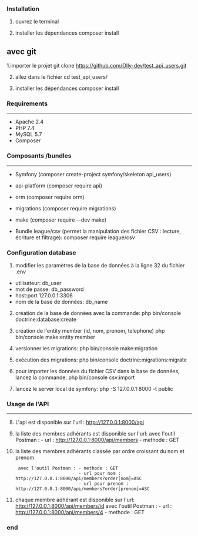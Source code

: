 ### Installation

1. ouvrez le terminal

2. installer les dépendances
	composer install

## avec git

1.importer le projet
     git clone https://github.com/Olly-dev/test_api_users.git
	 
2. allez dans le fichier
		cd test_api_users/

3. installer les dépendances
	composer install


### Requirements
---

- Apache 2.4
- PHP 7.4
- MySQL 5.7
- Composer

### Composants /bundles
---

- Symfony      (composer create-project symfony/skeleton api_users)  
- api-platform (composer require api)
- orm          (composer require orm)
- migrations   (composer require migrations)
- make         (composer require --dev make)

- Bundle league/csv (permet la manipulation des fichier CSV : lecture, écriture et filtrage): composer require league/csv


### Configuration database

1. modifier les paramètres de la base de données à la ligne 32 du fichier .env 
- utilisateur:                  db_user
- mot de passe:                 db_password
- host:port                     127.0.0.1:3306
- nom de la base de données:    db_name

2. création de la base de données avec la commande:
		php bin/console doctrine:database:create

3. création de l'entity member (id, nom, prenom, telephone)
	php bin/console make:entity member

4. versionner les migrations:
		php bin/console make:migration
		
5. exécution des migrations:
	php bin/console doctrine:migrations:migrate
	
6. pour importer les données du fichier CSV dans la base de données, lancez la commande:
		php bin/console csv:import  
		
7. lancez le server local de symfony:
		php -S 127.0.0.1:8000 -t public  
		
### Usage de l'API
---


8. L'api est disponible sur l'url :
		http://127.0.0.1:8000/api

9. la liste des membres adhérants est disponible sur l'url:
		avec l'outil Postman : - url : http://127.0.0.1:8000/api/members
							   - methode : GET
							   
9. la liste des membres adhérants classée par ordre croissant du nom et prenom		   
							  
		avec l'outil Postman : - methode : GET
							   - url pour nom :     http://127.0.0.1:8000/api/members?order[nom]=ASC
							   - url pour prenom :  http://127.0.0.1:8000/api/members?order[prenom]=ASC
							   
							   
10. chaque membre adhérant est disponible sur l'url: http://127.0.0.1:8000/api/members/id
		avec l'outil Postman : - url : http://127.0.0.1:8000/api/members/4
							   - methode : GET
	
### end